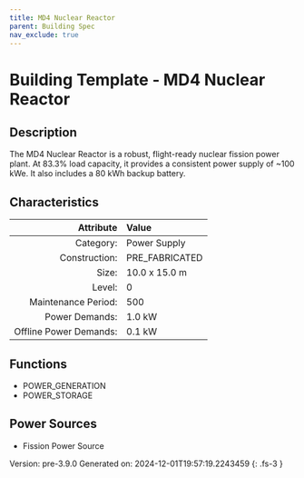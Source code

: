 ```yaml
---
title: MD4 Nuclear Reactor
parent: Building Spec
nav_exclude: true
---
```

# Building Template - MD4 Nuclear Reactor

## Description
The MD4 Nuclear Reactor is a robust, flight-ready nuclear fission power plant. At 83.3% load capacity, it provides a consistent power supply of ~100 kWe. It also includes a 80 kWh backup battery.

## Characteristics

| Attribute      | Value |
|--------:|:------|
|Category:|Power Supply|
|Construction:|PRE_FABRICATED|
|Size:|10.0 x 15.0 m|
|Level:|0|
|Maintenance Period:|500|
|Power Demands:|1.0 kW|
|Offline Power Demands:|0.1 kW|

## Functions
      
- POWER_GENERATION
- POWER_STORAGE


## Power Sources
      
- Fission Power Source


Version: pre-3.9.0 Generated on: 2024-12-01T19:57:19.2243459
{: .fs-3 }